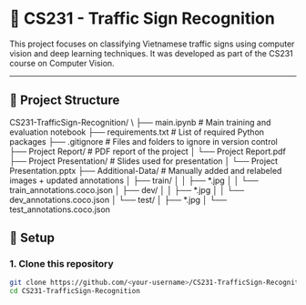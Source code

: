 # 🚦 CS231 - Traffic Sign Recognition

This project focuses on classifying Vietnamese traffic signs using computer vision and deep learning techniques. It was developed as part of the CS231 course on Computer Vision.

---

## 📁 Project Structure

CS231-TrafficSign-Recognition/ \\
├── main.ipynb # Main training and evaluation notebook
├── requirements.txt # List of required Python packages
├── .gitignore # Files and folders to ignore in version control
├── Project Report/ # PDF report of the project
│ └── Project Report.pdf
├── Project Presentation/ # Slides used for presentation
│ └── Project Presentation.pptx
├── Additional-Data/ # Manually added and relabeled images + updated annotations
│ ├── train/
│ │ ├── *.jpg
│ │ └── train_annotations.coco.json
│ ├── dev/
│ │ ├── *.jpg
│ │ └── dev_annotations.coco.json
│ └── test/
│ ├── *.jpg
│ └── test_annotations.coco.json

## 🚀 Setup

### 1. Clone this repository
```bash
git clone https://github.com/<your-username>/CS231-TrafficSign-Recognition.git
cd CS231-TrafficSign-Recognition
